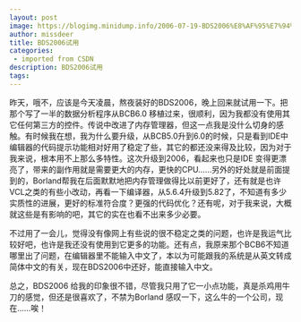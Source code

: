 ```yaml
---
layout: post
image: https://blogimg.minidump.info/2006-07-19-BDS2006%E8%AF%95%E7%94%A8.md
author: missdeer
title: BDS2006试用
categories: 
 - imported from CSDN
description: BDS2006试用
tags: 
---
```


昨天，哦不，应该是今天凌晨，熬夜装好的BDS2006，晚上回来就试用一下。把那个写了一半的数据分析程序从BCB6.0 移植过来，很顺利，因为我都没有使用其它任何第三方的控件。传说中改进了内存管理器，但这一点我是没什么切身的感触。有时候我在想，我为什么要升级，从BCB5.0升到6.0的时候，只是看到IDE中编辑器的代码提示功能相对好用了稳定了些，其它的都还没来得及比较，因为对于我来说，根本用不上那么多特性。这次升级到2006，看起来也只是IDE 变得更漂亮了，带来的副作用就是需要更大的内存，更快的CPU……另外的好处就是前面提到的，Borland帮我在后面默默地把内存管理做得比以前更好了，还有就是也许VCL之类的有些小改动，再看一下编译器，从5.6.4升级到5.82了，不知道有多少实质性的进展，更好的标准符合度？更强的代码优化？还有呢，对于我来说，大概就这些是有影响的吧，其它的实在也看不出来多少必要。

不过用了一会儿，觉得没有像网上有些说的很不稳定之类的问题，也许是我运气比较好吧，也许是我还没有使用到它更多的功能。还有点，我原来那个BCB6不知道哪里出了问题，在编辑器里不能输入中文了，本以为可能跟我的系统是从英文转成简体中文的有关，现在BDS2006中还好，能直接输入中文。

总之，BDS2006 给我的印象很不错，尽管我只用了它一小点功能，真是杀鸡用牛刀的感觉，但还是很喜欢了，不禁为Borland 感叹一下，这么牛的一个公司，现在……唉！
